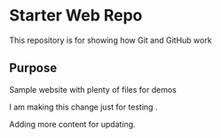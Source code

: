 # Starter Web Repo

This repository is for showing how Git and GitHub work

## Purpose

Sample website with plenty of files for demos

I am making this change just for testing .

Adding more content for updating.